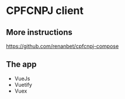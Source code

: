 # CPFCNPJ client

## More instructions

https://github.com/renanbet/cpfcnpj-compose


## The app

- VueJs
- Vuetify
- Vuex
